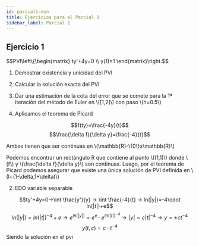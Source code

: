 ```yaml
---
id: parcial1-msn
title: Ejercicios para el Parcial 1
sidebar_label: Parcial 1
---
```


## Ejercicio 1
$$PVI\\left\\{\\begin{matrix} 
ty'+4y=0
\\\\ 
y(1)=1
\\end{matrix}\\right.$$
1) Demostrar existencia y unicidad del PVI
2) Calcular la solución exacta del PVI
3) Dar una estimación de la cota del error que se comete para la 1ª iteración del método de Euler en \\([1,2]\\) con paso \\(h=0.5\\)

1) Aplicamos el teorema de Picard

$$f(ty)=\frac{-4y}{t}$$
$$\frac{\delta f}{\delta y}=\frac{-4}{t}$$

Ambas tienen que ser continuas en \\(\mathbb{R}-\\{0\\}x\mathbb{R}\\)

Podemos encontrar un rectángulo R que contiene al punto \\((1,1)\\) donde \\(f\\) y \\(\frac{\delta f}{\delta y}\\) son continuas. Luego, por el teorema de Picard podemos asegurar que existe una única solución de PVI definida en \\(I=(1-\delta,1+\delta)\\)

2) EDO variable separable

$$ty'+4y=0→\int \frac{y'}{y} → \int \frac{-4}{t} → ln(|y|)=-4\cdot ln(|t|)+e$$
$$ln(|y|)=ln(|t|)^{-4}+e → e^{ln(|y|)}=e^e\cdot e^{ln(|t|)^{-4}}→|y|=c|t|^{-4}→y=\pm c t^{-4}$$
$$y(t,c)=c\cdot t^{-4}$$
Siendo la solución en el pvi
